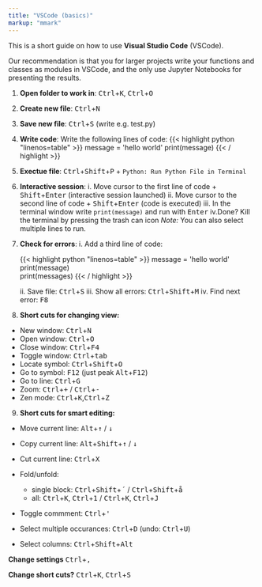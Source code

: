```yaml
---
title: "VSCode (basics)"
markup: "mmark"
---
```


This is a short guide on how to use **Visual Studio Code** (VSCode). 

Our recommendation is that you for larger projects write your functions and classes as modules in VSCode, and the only use Jupyter Notebooks for presenting the results.

1. **Open folder to work in**: <kbd>Ctrl</kbd>+<kbd>K</kbd>, <kbd>Ctrl</kbd>+<kbd>O</kbd>
2. **Create new file**: <kbd>Ctrl</kbd>+<kbd>N</kbd>
3. **Save new file**: <kbd>Ctrl</kbd>+<kbd>S</kbd> (write e.g. test.py)
4. **Write code**: Write the following lines of code:
   {{< highlight python "linenos=table" >}}
   message = 'hello world'
   print(message)
   {{< / highlight >}}
5. **Exectue file**: <kbd>Ctrl</kbd>+<kbd>Shift</kbd>+<kbd>P</kbd> + `Python: Run Python File in Terminal`
6. **Interactive session**: 
   i. Move cursor to the first line of code + <kbd>Shift</kbd>+<kbd>Enter</kbd> (interactive session launched)
   ii. Move cursor to the second line of code + <kbd>Shift</kbd>+<kbd>Enter</kbd> (code is executed)
   iii. In the terminal window write `print(message)` and run with <kbd>Enter</kbd>
   iv.Done? Kill the terminal by pressing the trash can icon
   *Note:* You can also select multiple lines to run.
7. **Check for errors**: 
   i.    Add a third line of code:
   
   {{< highlight python "linenos=table" >}}
   message = 'hello world'
   print(message)      
   print(messages) 
   {{< / highlight >}}

   ii.    Save file: <kbd>Ctrl</kbd>+<kbd>S</kbd>
   iii.    Show all errors: <kbd>Ctrl</kbd>+<kbd>Shift</kbd>+<kbd>M</kbd> 
   iv.    Find next error: <kbd>F8</kbd> 
   
8.  **Short cuts for changing view:**
  
   * New window: <kbd>Ctrl</kbd>+<kbd>N</kbd>
   * Open window: <kbd>Ctrl</kbd>+<kbd>O</kbd>
   * Close window: <kbd>Ctrl</kbd>+<kbd>F4</kbd>
   * Toggle window: <kbd>Ctrl</kbd>+<kbd>tab</kbd>
   * Locate symbol: <kbd>Ctrl</kbd>+<kbd>Shift</kbd>+<kbd>O</kbd>
   * Go to symbol: <kbd>F12</kbd> (just peak <kbd>Alt</kbd>+<kbd>F12</kbd>)
   * Go to line: <kbd>Ctrl</kbd>+<kbd>G</kbd>
   * Zoom: <kbd>Ctrl</kbd>+<kbd>+</kbd> / <kbd>Ctrl</kbd>+<kbd>-</kbd>
   * Zen mode: <kbd>Ctrl</kbd>+<kbd>K</kbd>,<kbd>Ctrl</kbd>+<kbd>Z</kbd> 
  
9.  **Short cuts for smart editing:**

   * Move current line: <kbd>Alt</kbd>+<kbd>&uparrow;</kbd> / <kbd>&downarrow;</kbd>
   * Copy current line: <kbd>Alt</kbd>+<kbd>Shift</kbd>+<kbd>&uparrow;</kbd> / <kbd>&downarrow;</kbd>
   * Cut current line: <kbd>Ctrl</kbd>+<kbd>X</kbd>
   * Fold/unfold:
         
      * single block: <kbd>Ctrl</kbd>+<kbd>Shift</kbd>+<kbd>´</kbd>  / <kbd>Ctrl</kbd>+<kbd>Shift</kbd>+<kbd>å</kbd>
      * all: <kbd>Ctrl</kbd>+<kbd>K</kbd>, <kbd>Ctrl</kbd>+<kbd>1</kbd> / <kbd>Ctrl</kbd>+<kbd>K</kbd>, <kbd>Ctrl</kbd>+<kbd>J</kbd>
         
   * Toggle commment: <kbd>Ctrl</kbd>+<kbd>'</kbd> 
   * Select multiple occurances: <kbd>Ctrl</kbd>+<kbd>D</kbd> (undo: <kbd>Ctrl</kbd>+<kbd>U</kbd>)
   * Select columns: <kbd>Ctrl</kbd>+<kbd>Shift</kbd>+<kbd>Alt</kbd>
    
**Change settings** <kbd>Ctrl</kbd>+<kbd>,</kbd>

**Change short cuts?** <kbd>Ctrl</kbd>+<kbd>K</kbd>, <kbd>Ctrl</kbd>+<kbd>S</kbd>
